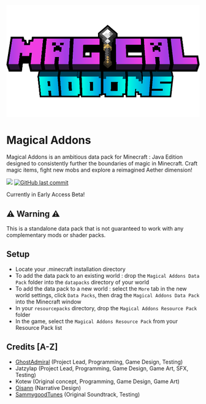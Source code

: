 ![Banner image](src/thumbnail.png)
# Magical Addons

Magical Addons is an ambitious data pack for Minecraft : Java Edition designed to consistently further the boundaries of magic in Minecraft.
Craft magic items, fight new mobs and explore a reimagined Aether dimension!

[![](https://img.shields.io/github/v/release/Jatzylap/Magical-Addons?include_prereleases&label=release&logo=github)](https://github.com/Jatzylap/Magical-Addons/releases)
[![GitHub last commit](https://img.shields.io/github/last-commit/Jatzylap/Magical-Addons?logo=git&logoColor=white)](https://github.com/Jatzylap/Magical-Addons/commits/main)

Currently in Early Access Beta!

## ⚠️ Warning ⚠️
This is a standalone data pack that is not guaranteed to work with any complementary mods or shader packs.

## Setup
- Locate your .minecraft installation directory
- To add the data pack to an existing world : drop the `Magical Addons Data Pack` folder into the `datapacks` directory of your world
- To add the data pack to a new world : select the `More` tab in the new world settings, click `Data Packs`, then drag the `Magical Addons Data Pack` into the Minecraft window
- In your `resourcepacks` directory, drop the `Magical Addons Resource Pack` folder
- In the game, select the `Magical Addons Resource Pack` from your Resource Pack list

## Credits [A-Z]
- [GhostAdmiral](https://github.com/GhostAdmiral) (Project Lead, Programming, Game Design, Testing)
- Jatzylap (Project Lead, Programming, Game Design, Game Art, SFX, Testing)
- Kotew (Original concept, Programming, Game Design, Game Art)
- [Oisann](https://github.com/samsa12) (Narrative Design)
- [SammygoodTunes](https://github.com/SammygoodTunes) (Original Soundtrack, Testing)
